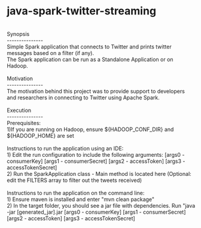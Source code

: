 java-spark-twitter-streaming <br />
=============
<br />
Synopsis <br />
---------------
<br />
Simple Spark application that connects to Twitter and prints twitter messages based on a filter (if any). <br />
The Spark application can be run as a Standalone Application or on Hadoop. <br />
<br />
Motivation <br />
---------------
<br />
The motivation behind this project was to provide support to developers and researchers in connecting to Twitter using Apache Spark. <br />
<br />
Execution <br />
---------------
<br />
Prerequisites: <br />
1)If you are running on Hadoop, ensure ${HADOOP_CONF_DIR} and ${HADOOP_HOME} are set
<br />
<br />
Instructions to run the application using an IDE: <br />
1) Edit the run configuration to include the following arguments: [args0 - consumerKey] [args1 - consumerSecret] [args2 - accessToken] [args3 - accessTokenSecret] <br />
2) Run the SparkApplication class - Main method is located here (Optional: edit the FILTERS array to filter out the tweets received) <br />
<br />
Instructions to run the application on the command line: <br />
1) Ensure maven is installed and enter "mvn clean package" <br />
2) In the target folder, you should see a jar file with dependencies. Run "java -jar [generated_jar].jar [args0 - consumerKey] [args1 - consumerSecret] [args2 - accessToken] [args3 - accessTokenSecret] <br />
<br />
<br />